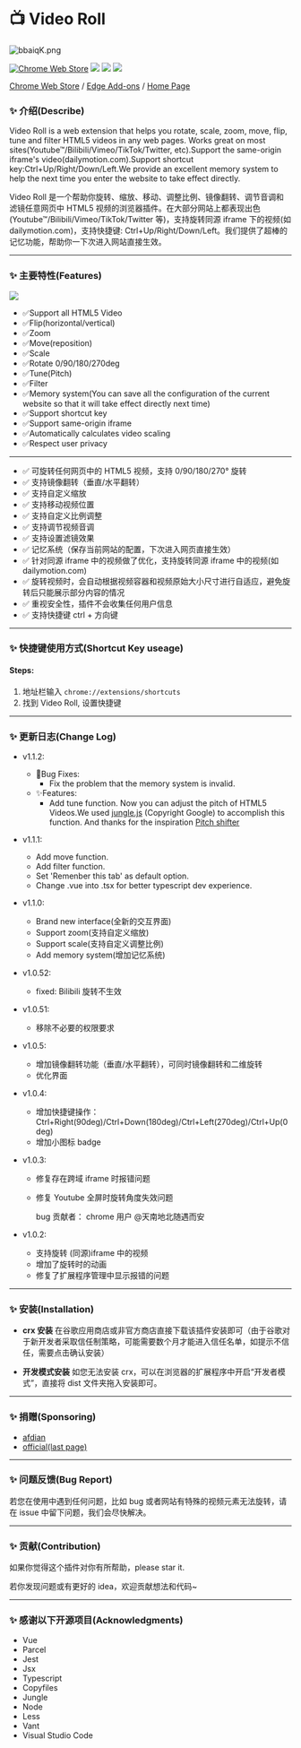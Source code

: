 <!--
 * @description: video roll
 * @Author: Gouxinyu
 * @Date: 2022-01-13 22:43:33
-->

# 📺 Video Roll

![bbaiqK.png](https://s1.ax1x.com/2022/03/13/bbaiqK.png)

[![Chrome Web Store](https://badgen.net/chrome-web-store/users/cokngoholafkeghnhhdlmiadlojpindm?icon=chrome&color=0f9d58)](https://chrome.google.com/webstore/detail/cokngoholafkeghnhhdlmiadlojpindm?hl=en) ![](https://img.shields.io/github/stars/gxy5202/VideoRoll) ![](https://img.shields.io/github/package-json/v/gxy5202/VideoRoll) ![](https://img.shields.io/github/package-json/license/gxy5202/VideoRoll)

[Chrome Web Store](https://chrome.google.com/webstore/detail/video-roll/cokngoholafkeghnhhdlmiadlojpindm?hl=zh-CN&authuser=0 "Chrome Web Store") /
[Edge Add-ons](https://microsoftedge.microsoft.com/addons/detail/video-roll/indeeigndpaahbcegcanpmbenmkbkmmn "Edge Add-ons") /
[Home Page](https://gomi.site/VideoRoll "Home Page")

### ✨ 介绍(Describe)

Video Roll is a web extension that helps you rotate, scale, zoom, move, flip, tune and filter HTML5 videos in any web pages. Works great on most sites(Youtube™/Bilibili/Vimeo/TikTok/Twitter, etc).Support the same-origin iframe's video(dailymotion.com).Support shortcut key:Ctrl+Up/Right/Down/Left.We provide an excellent memory system to help the next time you enter the website to take effect directly.

Video Roll 是一个帮助你旋转、缩放、移动、调整比例、镜像翻转、调节音调和滤镜任意网页中 HTML5 视频的浏览器插件。在大部分网站上都表现出色(Youtube™/Bilibili/Vimeo/TikTok/Twitter 等)，支持旋转同源 iframe 下的视频(如 dailymotion.com)，支持快捷键: Ctrl+Up/Right/Down/Left。我们提供了超棒的记忆功能，帮助你一下次进入网站直接生效。

---

### ✨ 主要特性(Features)

![](https://tuchuangs.com/imgs/2022/09/11/0b4c21db7b3e0d01.png)

-   ✅Support all HTML5 Video
-   ✅Flip(horizontal/vertical)
-   ✅Zoom
-   ✅Move(reposition)
-   ✅Scale
-   ✅Rotate 0/90/180/270deg
-   ✅Tune(Pitch)
-   ✅Filter
-   ✅Memory system(You can save all the configuration of the current website so that it will take effect directly next time)
-   ✅Support shortcut key
-   ✅Support same-origin iframe
-   ✅Automatically calculates video scaling
-   ✅Respect user privacy

---

-   ✅ 可旋转任何网页中的 HTML5 视频，支持 0/90/180/270° 旋转
-   ✅ 支持镜像翻转（垂直/水平翻转）
-   ✅ 支持自定义缩放
-   ✅ 支持移动视频位置
-   ✅ 支持自定义比例调整
-   ✅ 支持调节视频音调
-   ✅ 支持设置滤镜效果
-   ✅ 记忆系统（保存当前网站的配置，下次进入网页直接生效）
-   ✅ 针对同源 iframe 中的视频做了优化，支持旋转同源 iframe 中的视频(如 dailymotion.com)
-   ✅ 旋转视频时，会自动根据视频容器和视频原始大小尺寸进行自适应，避免旋转后只能展示部分内容的情况
-   ✅ 重视安全性，插件不会收集任何用户信息
-   ✅ 支持快捷键 ctrl + 方向键

---

### ✨ 快捷键使用方式(Shortcut Key useage)

#### Steps:

1. 地址栏输入 `chrome://extensions/shortcuts`
2. 找到 Video Roll, 设置快捷键

---

### ✨ 更新日志(Change Log)
-   v1.1.2:

    -   🐞Bug Fixes: 
        - Fix the problem that the memory system is invalid.
    -   ✨Features:
        - Add tune function. Now you can adjust the pitch of HTML5 Videos.We used [jungle.js](https://github.com/cwilso/Audio-Input-Effects/blob/main/js/jungle.js) (Copyright Google) to accomplish this function. And thanks for the inspiration [Pitch shifter](https://chrome.google.com/webstore/detail/pitch-shifter-html5-video/mpmkclglcbkjchakihfpblainfncennj)

-   v1.1.1:

    -   Add move function.
    -   Add filter function.
    -   Set 'Remenber this tab' as default option.
    -   Change .vue into .tsx for better typescript dev experience.

-   v1.1.0:

    -   Brand new interface(全新的交互界面)
    -   Support zoom(支持自定义缩放)
    -   Support scale(支持自定义调整比例)
    -   Add memory system(增加记忆系统)

-   v1.0.52:

    -   fixed: Bilibili 旋转不生效

-   v1.0.51:

    -   移除不必要的权限要求

-   v1.0.5:

    -   增加镜像翻转功能（垂直/水平翻转），可同时镜像翻转和二维旋转
    -   优化界面

-   v1.0.4:

    -   增加快捷键操作：Ctrl+Right(90deg)/Ctrl+Down(180deg)/Ctrl+Left(270deg)/Ctrl+Up(0deg)
    -   增加小图标 badge

-   v1.0.3:

    -   修复存在跨域 iframe 时报错问题
    -   修复 Youtube 全屏时旋转角度失效问题

        bug 贡献者：
        chrome 用户 @天南地北随遇而安

-   v1.0.2:
    -   支持旋转 (同源)iframe 中的视频
    -   增加了旋转时的动画
    -   修复了扩展程序管理中显示报错的问题

---

### ✨ 安装(Installation)

-   **crx 安装**
    在谷歌应用商店或非官方商店直接下载该插件安装即可（由于谷歌对于新开发者采取信任制策略，可能需要数个月才能进入信任名单，如提示不信任，需要点击确认安装）

-   **开发模式安装**
    如您无法安装 crx，可以在浏览器的扩展程序中开启“开发者模式”，直接将 dist 文件夹拖入安装即可。

---

### ✨ 捐赠(Sponsoring)

-   [afdian](https://afdian.net/a/gomi_gxy/plan)
-   [official(last page)](https://gomi.site/VideoRoll)

---

### ✨ 问题反馈(Bug Report)

若您在使用中遇到任何问题，比如 bug 或者网站有特殊的视频元素无法旋转，请在 issue 中留下问题，我们会尽快解决。

---

### ✨ 贡献(Contribution)

如果你觉得这个插件对你有所帮助，please star it.

若你发现问题或有更好的 idea，欢迎贡献想法和代码~

---

### ✨ 感谢以下开源项目(Acknowledgments)

-   Vue
-   Parcel
-   Jest
-   Jsx
-   Typescript
-   Copyfiles
-   Jungle
-   Node
-   Less
-   Vant
-   Visual Studio Code
